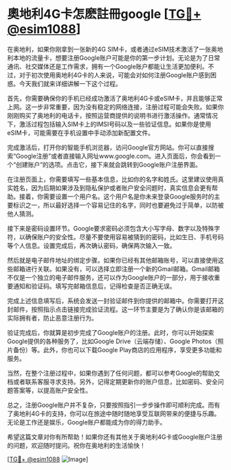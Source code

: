 # 奧地利4G卡怎麽註冊google [[TG💪+ @esim1088](https://t.me/s/esim1088)]

在奥地利，如果你刚拿到一张新的4G SIM卡，或者通过eSIM技术激活了一张奥地利本地的流量卡，想要注册Google账户可能是你的第一步计划。无论是为了日常通讯、社交媒体还是工作需求，拥有一个Google账户都能让生活更加便利。不过，对于初次使用奥地利4G卡的人来说，可能会对如何注册Google账户感到困惑。今天我们就来详细讲解一下这个过程。

首先，你需要确保你的手机已经成功激活了奥地利4G卡或eSIM卡，并且能够正常上网。这一步非常重要，因为没有稳定的网络连接，注册过程可能会失败。如果你刚刚购买了奥地利的电话卡，按照运营商提供的说明书进行激活操作。通常情况下，激活过程包括输入SIM卡上的IMSI号码以及一些验证信息。如果你是使用eSIM卡，可能需要在手机设置中手动添加新配置文件。

完成激活后，打开你的智能手机浏览器，访问Google官方网站。你可以直接搜索“Google注册”或者直接输入网址www.google.com。进入页面后，你会看到一个“创建账户”的选项。点击它，接下来就会跳转到Google账户注册界面。

在注册页面上，你需要填写一些基本信息，比如你的名字和姓氏。这里建议使用真实姓名，因为后期如果涉及到隐私保护或者账户安全问题时，真实信息会更有帮助。接着，你需要设置一个用户名。这个用户名是你未来登录Google服务时的主要标识之一，所以最好选择一个容易记住的名字，同时也要避免过于简单，以防被他人猜测。

接下来是密码设置环节。Google要求密码必须包含大小写字母、数字以及特殊字符，以确保账户的安全性。尽量不要使用容易被猜到的密码，比如生日、手机号码等个人信息。设置完成后，再次确认密码，确保两次输入一致。

然后就是电子邮件地址的绑定步骤。如果你已经有其他邮箱账号，可以直接使用这些邮箱进行关联。如果没有，可以选择立即注册一个新的Gmail邮箱。Gmail邮箱不仅是一个独立的电子邮件服务，还可以作为Google账户的一部分，用于接收重要通知和验证码。填写完邮箱信息后，记得检查是否正确无误。

完成上述信息填写后，系统会发送一封验证邮件到你提供的邮箱中。你需要打开这封邮件，按照指示点击链接完成验证流程。这一环节主要是为了确认你是该邮箱的实际拥有者，防止恶意注册行为。

验证完成后，你就算是初步完成了Google账户的注册。此时，你可以开始探索Google提供的各种服务了，比如Google Drive（云端存储）、Google Photos（照片备份）等。此外，你也可以下载Google Play商店的应用程序，享受更多功能和服务。

当然，在整个注册过程中，如果你遇到了任何问题，都可以参考Google的帮助文档或者联系客服寻求支持。另外，记得定期更新你的账户信息，比如密码、安全问题答案等，以提高账户安全性。

总之，注册Google账户并不复杂，只要按照指引一步步操作即可顺利完成。而有了奥地利4G卡的支持，你可以在旅途中随时随地享受互联网带来的便捷与乐趣。无论是工作还是娱乐，Google账户都能成为你的得力助手。

希望这篇文章对你有所帮助！如果你还有其他关于奥地利4G卡或Google账户注册的问题，欢迎随时提问。祝你在奥地利的生活愉快！

[[TG💪+ @esim1088](https://t.me/s/esim1088) ![Image](https://i.postimg.cc/4NQfJmqS/Snipaste-2025-05-13-00-14-12.png)]